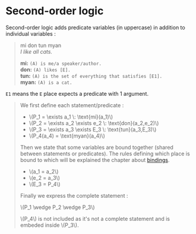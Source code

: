 # Second-order logic

Second-order logic adds predicate variables (in uppercase) in addition to
individual variables :

> mi don tun myan  
> *I like all cats.*
>
> **mi:** `(A) is me/a speaker/author.`  
> **don:** `(A) likes [E].`  
> **tun:** `(A) is the set of everything that satisfies [E1].`  
> **myan:** `(A) is a cat.`

`E1` means the `E` place expects a predicate with 1 argument.

> We first define each statement/predicate :
>
>
> - \\(P_1 = \exists a_1 \\: \text{mi}(a_1)\\)
> - \\(P_2 = \exists a_2 \exists e_2 \\: \text{don}(a_2,e_2)\\)
> - \\(P_3 = \exists a_3 \exists E_3 \\: \text{tun}(a_3,E_3)\\)
> - \\(P_4(a_4) = \text{myan}(a_4)\\)
>
> Then we state that some variables are bound together (shared between
> statements or predicates). The rules defining which place is bound to which
> will be explained the chapter about [bindings](../bindings/intro.md).
>
> - \\(a_1 = a_2\\)
> - \\(e_2 = a_3\\)
> - \\(E_3 = P_4\\)
>
> Finally we express the complete statement :
>
> \\(P_1 \wedge P_2 \wedge P_3\\)
>
> \\(P_4\\) is not included as it's not a complete statement and is embeded
> inside \\(P_3\\).